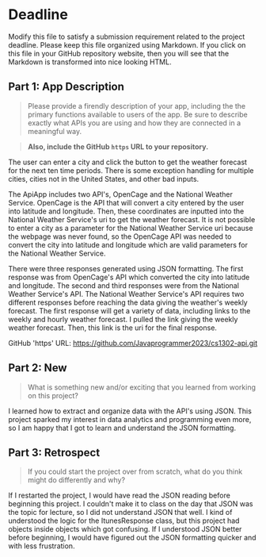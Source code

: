 # Deadline

Modify this file to satisfy a submission requirement related to the project
deadline. Please keep this file organized using Markdown. If you click on
this file in your GitHub repository website, then you will see that the
Markdown is transformed into nice looking HTML.

## Part 1: App Description

> Please provide a firendly description of your app, including the
> the primary functions available to users of the app. Be sure to
> describe exactly what APIs you are using and how they are connected
> in a meaningful way.

> **Also, include the GitHub `https` URL to your repository.**

The user can enter a city and click the button to get the weather forecast
for the next ten time periods. There is some exception handling for
multiple cities, cities not in the United States, and other bad inputs.

The ApiApp includes two API's, OpenCage and the National Weather Service.
OpenCage is the API that will convert a city entered by the user into
latitude and longitude. Then, these coordinates are inputted into the
National Weather Service's uri to get the weather forecast. It is not possible
to enter a city as a parameter for the National Weather Service uri because the
webpage was never found, so the OpenCage API was needed to convert the city into
latitude and longitude which are valid parameters for the National Weather Service.

There were three responses generated using JSON formatting. The first response was
from OpenCage's API which converted the city into latitude and longitude.
The second and third responses were from the National Weather Service's API.
The National Weather Service's API requires two different responses
before reaching the data giving the weather's weekly forecast. The first response
will get a variety of data, including links to the weekly and hourly weather
forecast. I pulled the link giving the weekly weather forecast.
Then, this link is the uri for the final response.

GitHub 'https' URL: https://github.com/Javaprogrammer2023/cs1302-api.git

## Part 2: New

> What is something new and/or exciting that you learned from working
> on this project?

I learned how to extract and organize data with the API's using JSON.
This project sparked my interest in data analytics and programming even more,
so I am happy that I got to learn and understand the JSON formatting.

## Part 3: Retrospect

> If you could start the project over from scratch, what do
> you think might do differently and why?

If I restarted the project, I would have read the JSON reading before
beginning this project. I couldn't make it to class on the day that JSON
was the topic for lecture, so I did not understand JSON that well. I kind of
understood the logic for the ItunesResponse class, but this project had objects
inside objects which got confusing. If I understood JSON better before beginning,
I would have figured out the JSON formatting quicker and with less frustration.
